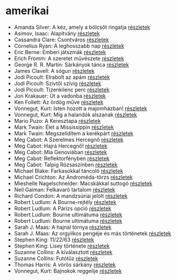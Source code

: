 # amerikai

- Amanda Silver: A kéz, amely a bölcsőt ringatja [részletek](_details/Amanda%20Silver.md#id_952)
- Asimov, Isaac: Alapítvány [részletek](_details/Asimov%2C%20Isaac.md#id_1186)
- Cassandra Clare: Csontváros [részletek](_details/Cassandra%20Clare.md#id_635)
- Cornelius Ryan: A leghosszabb nap [részletek](_details/Cornelius%20Ryan.md#id_1455)
- Eric Berne: Emberi játszmák [részletek](_details/Eric%20Berne.md#id_291)
- Erich Fromm: A szeretet művészete [részletek](_details/Erich%20Fromm.md#id_288)
- George R. R. Martin: Sárkányok tánca [részletek](_details/George%20R.%20R.%20Martin.md#id_898)
- James Clavell: A sógun [részletek](_details/James%20Clavell.md#id_168)
- Jodi Picoult: Elrabolt az apám [részletek](_details/Jodi%20Picoult.md#id_349)
- Jodi Picoult: Szívtől szívig [részletek](_details/Jodi%20Picoult.md#id_351)
- Jodi Picoult: Tizenkilenc perc [részletek](_details/Jodi%20Picoult.md#id_348)
- Jon Krakauer: Út a vadonba [részletek](_details/Jon%20Krakauer.md#id_797)
- Ken Follett: Az ördög műve [részletek](_details/Ken%20Follett.md#id_807)
- Vonnegut, Kurt: Isten hozott a majomházban! [részletek](_details/Vonnegut%2C%20Kurt.md#id_750)
- Vonnegut, Kurt: Míg a halandók alszanak [részletek](_details/Vonnegut%2C%20Kurt.md#id_1617)
- Mario Puzo: A Keresztapa [részletek](_details/Mario%20Puzo.md#id_283)
- Mark Twain: Élet a Mississippin [részletek](_details/Mark%20Twain.md#id_937)
- Mark Twain: Megszelídítem a kerékpárt [részletek](_details/Mark%20Twain.md#id_936)
- Meg Cabot: A Szerelmes Hercegnő [részletek](_details/Meg%20Cabot.md#id_434)
- Meg Cabot: Hajrá Hercegnő! [részletek](_details/Meg%20Cabot.md#id_437)
- Meg Cabot: Mia Genoviában [részletek](_details/Meg%20Cabot.md#id_435)
- Meg Cabot: Reflektorfényben [részletek](_details/Meg%20Cabot.md#id_433)
- Meg Cabot: Talpig Rózsaszínben [részletek](_details/Meg%20Cabot.md#id_436)
- Michael Blake: Farkasokkal táncoló [részletek](_details/Michael%20Blake.md#id_721)
- Michael Crichton: Az Androméda-törzs [részletek](_details/Michael%20Crichton.md#id_751)
- Mieshelle Nagelschneider: Macskákkal suttogó [részletek](_details/Mieshelle%20Nagelschneider.md#id_1437)
- Neil Gaiman: Felkavaró tartalom [részletek](_details/Neil%20Gaiman.md#id_976)
- Richard Condon: A mandzsúriai jelölt [részletek](_details/Richard%20Condon.md#id_598)
- Robert Ludlum: A Bourne-rejtély [részletek](_details/Robert%20Ludlum.md#id_30)
- Robert Ludlum: A Párizs opció [részletek](_details/Robert%20Ludlum.md#id_37)
- Robert Ludlum: Bourne ultimátuma [részletek](_details/Robert%20Ludlum.md#id_31)
- Robert Ludlum: Bourne ultimátuma [részletek](_details/Robert%20Ludlum.md#id_32)
- Sarah J. Maas: A hajnal tornya [részletek](_details/Sarah%20J.%20Maas.md#id_1688)
- Sarah J. Maas: Az orgyilkos pengéje és más történetek [részletek](_details/Sarah%20J.%20Maas.md#id_1685)
- Stephen King: 11/22/63 [részletek](_details/Stephen%20King.md#id_523)
- Stephen King: Lisey története [részletek](_details/Stephen%20King.md#id_546)
- Suzanne Collins: A kiválasztott [részletek](_details/Suzanne%20Collins.md#id_83)
- Suzanne Collins: Futótűz [részletek](_details/Suzanne%20Collins.md#id_82)
- Thomas Harris: A vörös sárkány [részletek](_details/Thomas%20Harris.md#id_1031)
- Vonnegut, Kurt: Bajnokok ​reggelije [részletek](_details/Vonnegut%2C%20Kurt.md#id_1139)